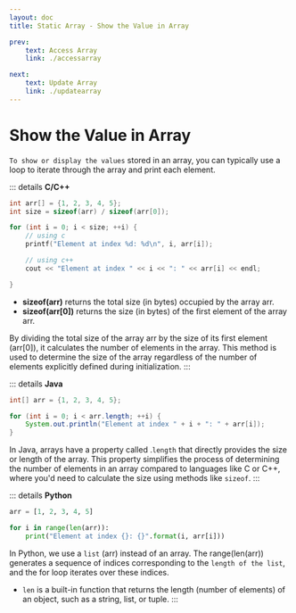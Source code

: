 ```yaml
---
layout: doc
title: Static Array - Show the Value in Array

prev:
    text: Access Array
    link: ./accessarray

next:
    text: Update Array
    link: ./updatearray
---
```


# Show the Value in Array
`To show or display the values` stored in an array, you can typically use a loop to iterate through the array and print each element.

::: details __C/C++__
```c {5,8}
int arr[] = {1, 2, 3, 4, 5};
int size = sizeof(arr) / sizeof(arr[0]);

for (int i = 0; i < size; ++i) {
    // using c
    printf("Element at index %d: %d\n", i, arr[i]);

    // using c++
    cout << "Element at index " << i << ": " << arr[i] << endl;

}
```
- __sizeof(arr)__ returns the total size (in bytes) occupied by the array arr.
- __sizeof(arr[0])__ returns the size (in bytes) of the first element of the array arr.
  
By dividing the total size of the array arr by the size of its first element (arr[0]), it calculates the number of elements in the array. This method is used to determine the size of the array regardless of the number of elements explicitly defined during initialization.
:::

::: details __Java__
```java
int[] arr = {1, 2, 3, 4, 5};

for (int i = 0; i < arr.length; ++i) {
    System.out.println("Element at index " + i + ": " + arr[i]);
}
```
  
In Java, arrays have a property called .`length` that directly provides the size or length of the array. This property simplifies the process of determining the number of elements in an array compared to languages like C or C++, where you'd need to calculate the size using methods like `sizeof`.
:::

::: details __Python__
```Python
arr = [1, 2, 3, 4, 5]

for i in range(len(arr)):
    print("Element at index {}: {}".format(i, arr[i]))
```
In Python, we use a `list` (arr) instead of an array. The range(len(arr)) generates a sequence of indices corresponding to the `length of the list`, and the for loop iterates over these indices.
  
- `len` is a built-in function that returns the length (number of elements) of an object, such as a string, list, or tuple.
:::